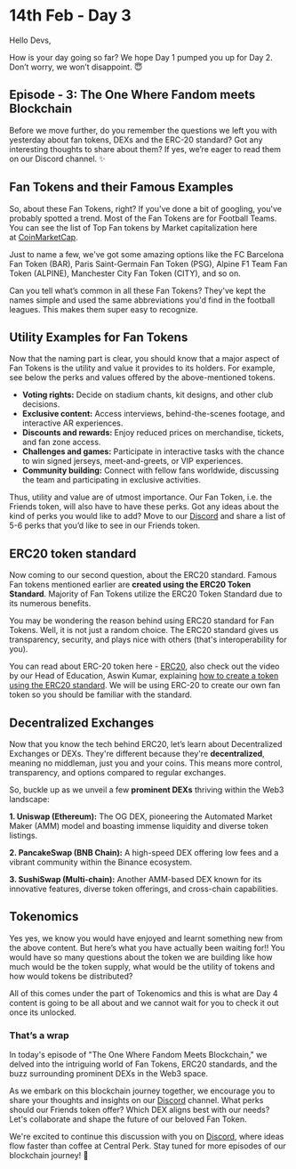 # 14th Feb - Day 3

Hello Devs,

How is your day going so far? We hope Day 1 pumped you up for Day 2. Don’t worry, we won’t disappoint. 😇


## Episode - 3: The One Where Fandom meets Blockchain

Before we move further, do you remember the questions we left you with yesterday about fan tokens, DEXs and the ERC-20 standard? Got any interesting thoughts to share about them? If yes, we’re eager to read them on our Discord channel. ✨

## Fan Tokens and their Famous Examples

So, about these Fan Tokens, right? If you've done a bit of googling, you've probably spotted a trend. Most of the Fan Tokens are for Football Teams. You can see the list of Top Fan tokens by Market capitalization here at [CoinMarketCap](https://coinmarketcap.com/view/fan-token/).

Just to name a few, we've got some amazing options like the FC Barcelona Fan Token (BAR), Paris Saint-Germain Fan Token (PSG), Alpine F1 Team Fan Token (ALPINE), Manchester City Fan Token (CITY), and so on. 

Can you tell what’s common in all these Fan Tokens? They've kept the names simple and used the same abbreviations you'd find in the football leagues. This makes them super easy to recognize.

## Utility Examples for Fan Tokens

Now that the naming part is clear, you should know that a major aspect of Fan Tokens is the utility and value it provides to its holders. For example, see below the perks and values offered by the above-mentioned tokens.

- **Voting rights:** Decide on stadium chants, kit designs, and other club decisions.
- **Exclusive content:** Access interviews, behind-the-scenes footage, and interactive AR experiences.
- **Discounts and rewards:** Enjoy reduced prices on merchandise, tickets, and fan zone access.
- **Challenges and games:** Participate in interactive tasks with the chance to win signed jerseys, meet-and-greets, or VIP experiences.
- **Community building:** Connect with fellow fans worldwide, discussing the team and participating in exclusive activities.

Thus, utility and value are of utmost importance. Our Fan Token, i.e. the Friends token, will also have to have these perks. Got any ideas about the kind of perks you would like to add? Move to our [Discord](https://discord.gg/8rUv6cG8nu) and share a list of 5-6 perks that you’d like to see in our Friends token.

## ERC20 token standard

Now coming to our second question, about the ERC20 standard. Famous Fan tokens mentioned earlier are **created using the ERC20 Token Standard**. Majority of Fan Tokens utilize the ERC20 Token Standard due to its numerous benefits.

You may be wondering the reason behind using ERC20 standard for Fan Tokens. Well, it is not just a random choice. The ERC20 standard gives us transparency, security, and plays nice with others (that's interoperability for you). 

You can read about ERC-20 token here - [ERC20](https://metaschool.so/articles/erc20-token/), also check out the video by our Head of Education, Aswin Kumar, explaining [how to create a token using the ERC20 standard](https://youtu.be/HN3e9fJNv0w?si=20BZqIVXL_MU1HhK). We will be using ERC-20 to create our own fan token so you should be familiar with the standard.

## Decentralized Exchanges

Now that you know the tech behind ERC20, let’s learn about Decentralized Exchanges or DEXs. They're different because they're **decentralized**, meaning no middleman, just you and your coins. This means more control, transparency, and options compared to regular exchanges.

So, buckle up as we unveil a few **prominent DEXs** thriving within the Web3 landscape:

**1. Uniswap (Ethereum):** The OG DEX, pioneering the Automated Market Maker (AMM) model and boasting immense liquidity and diverse token listings.

**2. PancakeSwap (BNB Chain):** A high-speed DEX offering low fees and a vibrant community within the Binance ecosystem.

**3. SushiSwap (Multi-chain):** Another AMM-based DEX known for its innovative features, diverse token offerings, and cross-chain capabilities.

## Tokenomics

Yes yes, we know you would have enjoyed and learnt something new from the above content. But here’s what you have actually been waiting for!! You would have so many questions about the token we are building like how much would be the token supply, what would be the utility of tokens and how would tokens be distributed? 

All of this comes under the part of Tokenomics and this is what are Day 4 content is going to be all about and we cannot wait for you to check it out once its unlocked.

### That’s a wrap

In today's episode of "The One Where Fandom Meets Blockchain," we delved into the intriguing world of Fan Tokens, ERC20 standards, and the buzz surrounding prominent DEXs in the Web3 space.

As we embark on this blockchain journey together, we encourage you to share your thoughts and insights on our [Discord](https://discord.gg/8rUv6cG8nu) channel. What perks should our Friends token offer? Which DEX aligns best with our needs? Let's collaborate and shape the future of our beloved Fan Token.

We're excited to continue this discussion with you on [Discord](https://discord.gg/8rUv6cG8nu), where ideas flow faster than coffee at Central Perk. Stay tuned for more episodes of our blockchain journey! 🚀